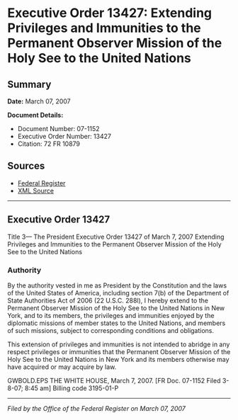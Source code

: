 # Executive Order 13427: Extending Privileges and Immunities to the Permanent Observer Mission of the Holy See to the United Nations

## Summary

**Date:** March 07, 2007

**Document Details:**
- Document Number: 07-1152
- Executive Order Number: 13427
- Citation: 72 FR 10879

## Sources
- [Federal Register](https://www.federalregister.gov/documents/2007/03/09/07-1152/extending-privileges-and-immunities-to-the-permanent-observer-mission-of-the-holy-see-to-the-united)
- [XML Source](https://www.federalregister.gov/documents/full_text/xml/2007/03/09/07-1152.xml)

---

## Executive Order 13427

Title 3—
The President
Executive Order 13427 of March 7, 2007
Extending Privileges and Immunities to the Permanent 
Observer Mission of the Holy See to the United Nations
### Authority

By the authority vested in me as President by the Constitution and the laws of the United States of America, including section 7(b) of the Department of State Authorities Act of 2006 (22 U.S.C. 288l), I hereby extend to the Permanent Observer Mission of the Holy See to the United Nations in New York, and to its members, the privileges and immunities enjoyed by the diplomatic missions of member states to the United Nations, and members of such missions, subject to corresponding conditions and obligations.

This extension of privileges and immunities is not intended to abridge in any respect privileges or immunities that the Permanent Observer Mission of the Holy See to the United Nations in New York and its members otherwise may have acquired or may acquire by law.

GWBOLD.EPS
THE WHITE HOUSE,
March 7, 2007. 
[FR Doc. 07-1152
Filed 3-8-07; 8:45 am]
Billing code 3195-01-P

---

*Filed by the Office of the Federal Register on March 07, 2007*

